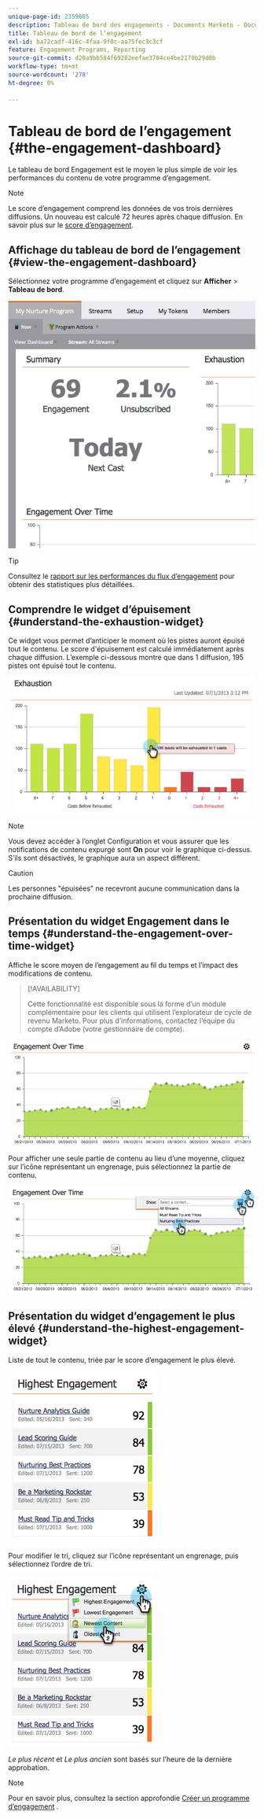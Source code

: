 ```yaml
---
unique-page-id: 2359685
description: Tableau de bord des engagements - Documents Marketo - Documentation du produit
title: Tableau de bord de l’engagement
exl-id: ba72cadf-416c-4faa-9f0c-aa75fec3c3cf
feature: Engagement Programs, Reporting
source-git-commit: d20a9bb584f69282eefae3704ce4be2179b29d0b
workflow-type: tm+mt
source-wordcount: '278'
ht-degree: 0%

---
```


# Tableau de bord de l’engagement {#the-engagement-dashboard}

Le tableau de bord Engagement est le moyen le plus simple de voir les performances du contenu de votre programme d’engagement.

>[!NOTE]
>
>Le score d’engagement comprend les données de vos trois dernières diffusions. Un nouveau est calculé 72 heures après chaque diffusion. En savoir plus sur le [score d’engagement](/help/marketo/product-docs/email-marketing/drip-nurturing/reports-and-notifications/understanding-the-engagement-score.md).

## Affichage du tableau de bord de l’engagement {#view-the-engagement-dashboard}

Sélectionnez votre programme d’engagement et cliquez sur **Afficher** > **Tableau de bord**.

![](assets/image2014-9-15-16-3a42-3a41.png)

>[!TIP]
>
>Consultez le [rapport sur les performances du flux d’engagement](/help/marketo/product-docs/email-marketing/drip-nurturing/reports-and-notifications/engagement-stream-performance-report.md) pour obtenir des statistiques plus détaillées.

## Comprendre le widget d’épuisement {#understand-the-exhaustion-widget}

Ce widget vous permet d’anticiper le moment où les pistes auront épuisé tout le contenu. Le score d&#39;épuisement est calculé immédiatement après chaque diffusion. L’exemple ci-dessous montre que dans 1 diffusion, 195 pistes ont épuisé tout le contenu.

![](assets/image2014-9-15-16-3a45-3a10.png)

>[!NOTE]
>
>Vous devez accéder à l’onglet Configuration et vous assurer que les notifications de contenu expurgé sont **On** pour voir le graphique ci-dessus. S’ils sont désactivés, le graphique aura un aspect différent.

>[!CAUTION]
>
>Les personnes &quot;épuisées&quot; ne recevront aucune communication dans la prochaine diffusion.

## Présentation du widget Engagement dans le temps {#understand-the-engagement-over-time-widget}

Affiche le score moyen de l’engagement au fil du temps et l’impact des modifications de contenu.

>[!AVAILABILITY]
>
>Cette fonctionnalité est disponible sous la forme d’un module complémentaire pour les clients qui utilisent l’explorateur de cycle de revenu Marketo. Pour plus d’informations, contactez l’équipe du compte d’Adobe (votre gestionnaire de compte).

![](assets/image2014-9-15-16-3a45-3a50.png)

Pour afficher une seule partie de contenu au lieu d’une moyenne, cliquez sur l’icône représentant un engrenage, puis sélectionnez la partie de contenu.

![](assets/image2014-9-15-16-3a46-3a45.png)

## Présentation du widget d’engagement le plus élevé {#understand-the-highest-engagement-widget}

Liste de tout le contenu, triée par le score d’engagement le plus élevé.

![](assets/image2014-9-15-16-3a46-3a54.png)

Pour modifier le tri, cliquez sur l’icône représentant un engrenage, puis sélectionnez l’ordre de tri.

![](assets/image2014-9-15-16-3a46-3a58.png)

_Le plus récent_ et _Le plus ancien_ sont basés sur l’heure de la dernière approbation.

>[!NOTE]
>
>Pour en savoir plus, consultez la section approfondie [Créer un programme d’engagement](/help/marketo/product-docs/email-marketing/drip-nurturing/creating-an-engagement-program/create-an-engagement-program.md) .
